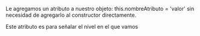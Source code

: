 Le agregamos un atributo a nuestro objeto:
this.nombreAtributo = 'valor' sin necesidad de agregarlo al constructor directamente.

Este atributo es para señalar el nivel en el que vamos